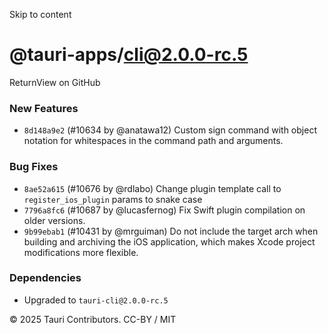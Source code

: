 Skip to content
# @tauri-apps/cli@2.0.0-rc.5
ReturnView on GitHub
### New Features
  * `8d148a9e2` (#10634 by @anatawa12) Custom sign command with object notation for whitespaces in the command path and arguments.


### Bug Fixes
  * `8ae52a615` (#10676 by @rdlabo) Change plugin template call to `register_ios_plugin` params to snake case
  * `7796a8fc6` (#10687 by @lucasfernog) Fix Swift plugin compilation on older versions.
  * `9b99ebab1` (#10431 by @mrguiman) Do not include the target arch when building and archiving the iOS application, which makes Xcode project modifications more flexible.


### Dependencies
  * Upgraded to `tauri-cli@2.0.0-rc.5`


© 2025 Tauri Contributors. CC-BY / MIT
